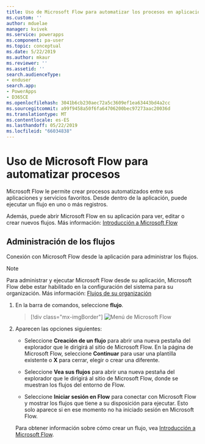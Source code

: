 ```yaml
---
title: Uso de Microsoft Flow para automatizar los procesos en aplicaciones controladas por modelos | Microsoft Docs
ms.custom: ''
author: mduelae
manager: kvivek
ms.service: powerapps
ms.component: pa-user
ms.topic: conceptual
ms.date: 5/22/2019
ms.author: mkaur
ms.reviewer: ''
ms.assetid: ''
search.audienceType:
- enduser
search.app:
- PowerApps
- D365CE
ms.openlocfilehash: 3041b6cb230aec72a5c3609ef1ea63443bd4a2cc
ms.sourcegitcommit: a99f9458a50f6fa64706200bec97273aac20036d
ms.translationtype: MT
ms.contentlocale: es-ES
ms.lasthandoff: 05/22/2019
ms.locfileid: "66034838"
---
```

# <a name="use-microsoft-flow-to-automate-processes"></a>Uso de Microsoft Flow para automatizar procesos

Microsoft Flow le permite crear procesos automatizados entre sus aplicaciones y servicios favoritos. Desde dentro de la aplicación, puede ejecutar un flujo en uno o más registros. 

Además, puede abrir Microsoft Flow en su aplicación para ver, editar o crear nuevos flujos.  Más información: [Introducción a Microsoft Flow](https://docs.microsoft.com/flow/getting-started)

## <a name="manage-your-flows"></a>Administración de los flujos 
Conexión con Microsoft Flow desde la aplicación para administrar los flujos.
  
> [!NOTE]
> Para administrar y ejecutar Microsoft Flow desde su aplicación, Microsoft Flow debe estar habilitado en la configuración del sistema para su organización. Más información:  [Flujos de su organización](https://docs.microsoft.com/flow/organization-q-and-a) 
  
1. En la barra de comandos, seleccione **flujo**.  
  
   > [!div class="mx-imgBorder"]
   > ![Menú de Microsoft Flow](media/flow.png "Microsoft Flow menu") 
  
2. Aparecen las opciones siguientes:  
  
   -   Seleccione **Creación de un flujo** para abrir una nueva pestaña del explorador que le dirigirá al sitio de Microsoft Flow. En la página de Microsoft Flow, seleccione **Continuar** para usar una plantilla existente o **X** para cerrar, elegir o crear una diferente.  
  
   -   Seleccione **Vea sus flujos** para abrir una nueva pestaña del explorador que le dirigirá al sitio de Microsoft Flow, donde se muestran los flujos del entorno de Flow.  
  
   -   Seleccione **Iniciar sesión en Flow** para conectar con Microsoft Flow y mostrar los flujos que tiene a su disposición para ejecutar. Esto solo aparece si en ese momento no ha iniciado sesión en Microsoft Flow.   

    Para obtener información sobre cómo crear un flujo, vea [Introducción a Microsoft Flow](https://docs.microsoft.com/en-us/powerapps/maker/canvas-apps/using-logic-flows#create-a-flow).  
    
 
    
  
